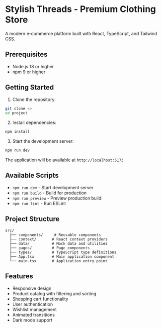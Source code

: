 # Stylish Threads - Premium Clothing Store

A modern e-commerce platform built with React, TypeScript, and Tailwind CSS.

## Prerequisites

- Node.js 18 or higher
- npm 9 or higher

## Getting Started

1. Clone the repository:
```bash
git clone <>
cd project
```

2. Install dependencies:
```bash
npm install
```

3. Start the development server:
```bash
npm run dev
```

The application will be available at `http://localhost:5173`

## Available Scripts

- `npm run dev` - Start development server
- `npm run build` - Build for production
- `npm run preview` - Preview production build
- `npm run lint` - Run ESLint

## Project Structure

```
src/
  ├── components/     # Reusable components
  ├── context/       # React context providers
  ├── data/          # Mock data and utilities
  ├── pages/         # Page components
  ├── types/         # TypeScript type definitions
  ├── App.tsx        # Main application component
  └── main.tsx       # Application entry point
```

## Features

- Responsive design
- Product catalog with filtering and sorting
- Shopping cart functionality
- User authentication
- Wishlist management
- Animated transitions
- Dark mode support
